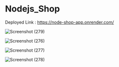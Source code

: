 # Nodejs_Shop

Deployed Link : https://node-shop-app.onrender.com/

![Screenshot (279)](https://github.com/sajithmym/Nodejs_Shop/assets/84276601/56f44bc6-499a-4963-83f0-f7ffb44e5d50)


![Screenshot (276)](https://github.com/sajithmym/Nodejs_Shop/assets/84276601/f65cd98b-633c-46ad-aabc-f2e158fb8041)


![Screenshot (277)](https://github.com/sajithmym/Nodejs_Shop/assets/84276601/8dc26f7b-5164-4b81-a4ac-1b2b7d0c650d)


![Screenshot (278)](https://github.com/sajithmym/Nodejs_Shop/assets/84276601/469fa48c-b013-4f0c-813d-ee5e6f448357)

